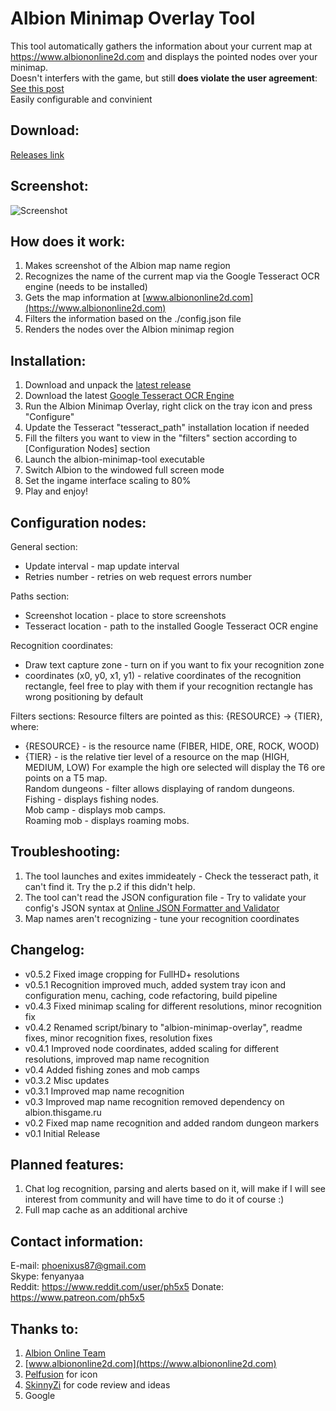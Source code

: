 # **Albion Minimap Overlay Tool**
This tool automatically gathers the information about your current map at https://www.albiononline2d.com and displays the pointed nodes over your minimap.<br />
Doesn't interfers with the game, but still **does violate the user agreement**: [See this post](https://forum.albiononline.com/index.php/Thread/124819-Regarding-3rd-Party-Software-and-Network-Traffic-aka-do-not-cheat-Update-16-45-U/)<br />
Easily configurable and convinient

## **Download**:
[Releases link](https://github.com/ph5x5/albion-minimap-overlay/releases)

## Screenshot:
![Screenshot](https://raw.githubusercontent.com/ph5x5/albion-minimap-overlay/master/misc/image.png)

## How does it work:
1. Makes screenshot of the Albion map name region
2. Recognizes the name of the current map via the Google Tesseract OCR engine (needs to be installed)
3. Gets the map information at [www.albiononline2d.com](https://www.albiononline2d.com)
4. Filters the information based on the ./config.json file
5. Renders the nodes over the Albion minimap region

## Installation:
1. Download and unpack the [latest release](https://github.com/ph5x5/albion-minimap-overlay/releases)
2. Download the latest [Google Tesseract OCR Engine](https://digi.bib.uni-mannheim.de/tesseract/tesseract-ocr-w64-setup-v5.1.0.20220510.exe)
3. Run the Albion Minimap Overlay, right click on the tray icon and press "Configure"
4. Update the Tesseract "tesseract_path" installation location if needed
5. Fill the filters you want to view in the "filters" section according to [Configuration Nodes] section
5. Launch the albion-minimap-tool executable
6. Switch Albion to the windowed full screen mode
7. Set the ingame interface scaling to 80%
8. Play and enjoy!

## Configuration nodes:
General section:
- Update interval   - map update interval
- Retries number    - retries on web request errors number

Paths section:
- Screenshot location   - place to store screenshots
- Tesseract location    - path to the installed Google Tesseract OCR engine

Recognition coordinates:
- Draw text capture zone         - turn on if you want to fix your recognition zone
- coordinates (x0, y0, x1, y1)   - relative coordinates of the recognition rectangle, feel free to play with them if your recognition rectangle has wrong positioning by default

Filters sections:
Resource filters are pointed as this: {RESOURCE} -> {TIER}, where:
- {RESOURCE} - is the resource name (FIBER, HIDE, ORE, ROCK, WOOD)
- {TIER} - is the relative tier level of a resource on the map (HIGH, MEDIUM, LOW)
For example the high ore selected will display the T6 ore points on a T5 map.<br />
Random dungeons     - filter allows displaying of random dungeons.<br />
Fishing             - displays fishing nodes.<br />
Mob camp            - displays mob camps.<br />
Roaming mob         - displays roaming mobs.

## Troubleshooting:
1. The tool launches and exites immideately - Check the tesseract path, it can't find it. Try the p.2 if this didn't help.
2. The tool can't read the JSON configuration file - Try to validate your config's JSON syntax at [Online JSON Formatter and Validator](https://jsonformatter.curiousconcept.com/)
3. Map names aren't recognizing - tune your recognition coordinates

## Changelog:
- v0.5.2    Fixed image cropping for FullHD+ resolutions 
- v0.5.1    Recognition improved much, added system tray icon and configuration menu, caching, code refactoring, build pipeline
- v0.4.3    Fixed minimap scaling for different resolutions, minor recognition fix
- v0.4.2    Renamed script/binary to "albion-minimap-overlay", readme fixes, minor recognition fixes, resolution fixes
- v0.4.1    Improved node coordinates, added scaling for different resolutions, improved map name recognition
- v0.4      Added fishing zones and mob camps
- v0.3.2    Misc updates
- v0.3.1    Improved map name recognition
- v0.3      Improved map name recognition removed dependency on albion.thisgame.ru
- v0.2      Fixed map name recognition and added random dungeon markers
- v0.1      Initial Release

## Planned features:
1. Chat log recognition, parsing and alerts based on it, will make if I will see interest from community and will have time to do it of course :)
2. Full map cache as an additional archive

## Contact information:
E-mail: [phoenixus87@gmail.com](mailto:phoenixus87@gmail.com)<br />
Skype: fenyanyaa<br />
Reddit: https://www.reddit.com/user/ph5x5
Donate: https://www.patreon.com/ph5x5

## Thanks to:
1. [Albion Online Team](https://albiononline.com)
2. [www.albiononline2d.com](https://www.albiononline2d.com)
3. [Pelfusion](http://www.pelfusion.com/) for icon
4. [SkinnyZi](https://github.com/SkinnyZi) for code review and ideas
5. Google
